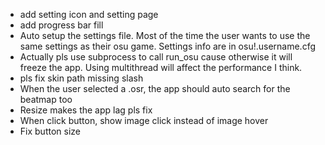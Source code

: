 - add setting icon and setting page
- add progress bar fill
- Auto setup the settings file. Most of the time the user wants to use the same settings as their osu game. Settings info are in osu!.username.cfg
- Actually pls use subprocess to call run_osu cause otherwise it will freeze the app. Using multithread will affect the performance I think.
- pls fix skin path missing slash
- When the user selected a .osr, the app should auto search for the beatmap too
- Resize makes the app lag pls fix
- When click button, show image click instead of image hover
- Fix button size
